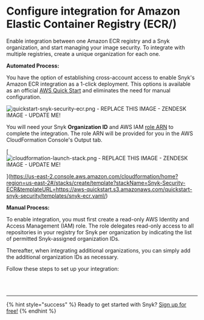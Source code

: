 # Configure integration for Amazon Elastic Container Registry \(ECR\/)

Enable integration between one Amazon ECR registry and a Snyk organization, and start managing your image security. To integrate with multiple registries, create a unique organization for each one.

**Automated Process:**

You have the option of establishing cross-account access to enable Snyk's Amazon ECR integration as a 1-click deployment. This options is available as an official [AWS Quick Start](https://github.com/aws-quickstart/quickstart-snyk-security/) and eliminates the need for manual configuration. 

![quickstart-snyk-security-ecr.png - REPLACE THIS IMAGE - ZENDESK IMAGE - UPDATE ME!](https://support.snyk.io/hc/article_attachments/360010020557/quickstart-snyk-security-ecr.png/)

You will need your Snyk **Organization ID** and AWS IAM [role ARN](https://docs.aws.amazon.com/IAM/latest/UserGuide/reference_identifiers.html#identifiers-arns/) to complete the integration. The role ARN will be provided for you in the AWS CloudFormation Console's Output tab.

[![cloudformation-launch-stack.png - REPLACE THIS IMAGE - ZENDESK IMAGE - UPDATE ME!](https://support.snyk.io/hc/article_attachments/360010120798/cloudformation-launch-stack.png/)

](https://us-east-2.console.aws.amazon.com/cloudformation/home?region=us-east-2#/stacks/create/template?stackName=Snyk-Security-ECR&templateURL=https://aws-quickstart.s3.amazonaws.com/quickstart-snyk-security/templates/snyk-ecr.yaml/)

**Manual Process:**

To enable integration, you must first create a read-only AWS Identity and Access Management \(IAM\) role. The role delegates read-only access to all repositories in your registry for Snyk per organization by indicating the list of permitted Snyk-assigned organization IDs.

Thereafter, when integrating additional organizations, you can simply add the additional organization IDs as necessary.

Follow these steps to set up your integration:

 
<br><br><hr>

{% hint style="success" %}
Ready to get started with Snyk? [Sign up for free!](https://snyk.io/login?cta=sign-up&loc=footer&page=support_docs_page)
{% endhint %}